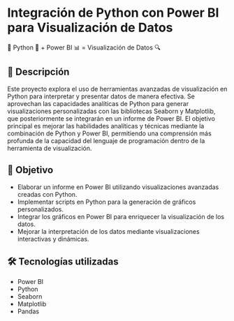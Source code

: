 # Integración de Python con Power BI para Visualización de Datos 
🚀 Python 🐍 + Power BI 📊 = Visualización de Datos 🔍

## 📖 Descripción
Este proyecto explora el uso de herramientas avanzadas de visualización en Python para interpretar y presentar datos de manera efectiva. Se aprovechan las capacidades analíticas de Python para generar visualizaciones personalizadas con las bibliotecas Seaborn y Matplotlib, que posteriormente se integrarán en un informe de Power BI.
El objetivo principal es mejorar las habilidades analíticas y técnicas mediante la combinación de Python y Power BI, permitiendo una comprensión más profunda de la capacidad del lenguaje de programación dentro de la herramienta de visualización.

## 🎯 Objetivo
- Elaborar un informe en Power BI utilizando visualizaciones avanzadas creadas con Python.
- Implementar scripts en Python para la generación de gráficos personalizados.
- Integrar los gráficos en Power BI para enriquecer la visualización de los datos.
- Mejorar la interpretación de los datos mediante visualizaciones interactivas y dinámicas.

## 🛠️ Tecnologías utilizadas
  - Power BI
  - Python
  - Seaborn
  - Matplotlib
  - Pandas
